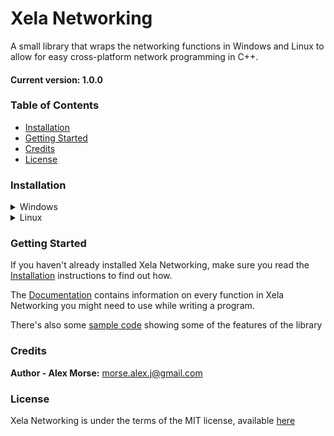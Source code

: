 # Xela Networking
A small library that wraps the networking functions in Windows and Linux to allow for easy cross-platform network programming in C++.

#### Current version: 1.0.0

### Table of Contents
* [Installation](#installation)
* [Getting Started](#getting-started)
* [Credits](#credits)
* [License](#license)

### Installation
<details>
  <summary>Windows</summary>
  
  * Go to releases and download the latest release of XelaNetworking
  * Unzip the file in it's own folder
  * Link XelaNetworking to your project
    * The following instructions explain how to set this up with Visual Studio 2019, but similar steps would be used for any IDE. If you're unsure what to do, try searching for how to install libraries with your IDE of choice using Google.
      * When you're in your project on Visual Studio, on the right side should be Solution Explorer. Under the Solution (name) should be the name of your project.
      * Right click the name of your project and select Properties
      * In the properties window, select C/C++ -> General.
      * Click Additional Include Directories, then click the down arrow on the right side and select edit.
        * Add the path to xelanetworking_(version)_(x86/x64)/include
          * If you're targeting 32-bit systems, use the folder with x86. If you're targeting 64-bit systems, use the folder with x64.
        * Select OK
      * Go to linker -> General
      * Click Additional Library Directories, then click the down arrow on the right side and select edit
        * Add the path to xelanetworking_(version)_(x86/x64)/lib
        * Select OK
      * Make sure xelanetworking.dll is copied to the same folder your program's EXE file will be located in
        * xelanetworking.dll is located at xelanetworking_(version)_(x86/x64)/lib
      * Click apply
    * You're done! You can now use Xela Networking in your project.
    * When including header files from XelaNetworking in your project, be sure to prefix header file names with xela/networking/
      * Such as `#include <xela/networking/XelaNetworking.h>`
  
</details>
<details>
  <summary>Linux</summary>
  
  * Open a terminal in a new folder.
  * `git clone https://github.com/XelaSpirit/Xela-Networking.git`
  * `cd Xela-Networking`
  * `sudo ./install`
    * This will compile XelaNetworking and put the proper files for XelaNetworking in /usr/lib and /usr/include.
    * Header files will be in /usr/include/xela/networking, so in your programs make sure to prefix header includes with xela/networking.
      * Such as `#include <xela/networking/XelaNetworking.h>`
  * When compiling a program that uses XelaNetworking, link XelaNetworking.
    * With G++, this would look like `g++ <Source Files> -lxelanetworking`
  
</details>

### Getting Started
If you haven't already installed Xela Networking, make sure you read the [Installation](#installation) instructions to find out how.

The [Documentation](doc) contains information on every function in Xela Networking you might need to use while writing a program.

There's also some [sample code](sample) showing some of the features of the library

### Credits
**Author - Alex Morse:** morse.alex.j@gmail.com

### License
Xela Networking is under the terms of the MIT license, available [here](LICENSE.md)